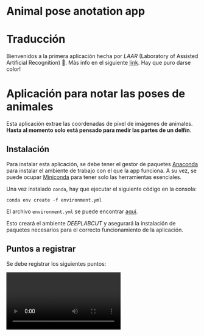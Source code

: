 # Animal pose anotation app




# Traducción

Bienvenidos a la primera aplicación hecha por *LAAR* (Laboratory of Assisted Artificial Recognition) 🎉. Más info en el siguiente [link](https://github.com/LAAR-Valdivia). Hay que puro darse color!


# Aplicación para notar las poses de animales 

Esta aplicación extrae las coordenadas de píxel de imágenes de animales. **Hasta al momento solo está pensado para medir las partes de un delfín**.

## Instalación

Para instalar esta aplicación, se debe tener el gestor de paquetes [Anaconda](https://www.anaconda.com/) para instalar el ambiente de trabajo con el que la app funciona. A su vez, se puede ocupar [Miniconda](https://www.anaconda.com/docs/getting-started/miniconda/main) para tener solo las herramientas esenciales.

Una vez instalado `conda`, hay que ejecutar el siguiente código en la consola:

```
conda env create -f environment.yml
```

El archivo `environment.yml` se puede encontrar [aquí](https://github.com/LAAR-Valdivia/Animal-pose-anotation-app/blob/experimental/environment.yml).

Esto creará el ambiente *DEEPLABCUT* y asegurará la instalación de paquetes necesarios para el correcto funcionamiento de la aplicación.

## Puntos a registrar

Se debe registrar los siguientes puntos: 

<video loop src="recursos/SVGsSideBySideFinal.mp4">  video </video> 










